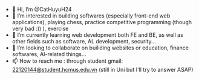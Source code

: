 - 👋 Hi, I’m @CatHuyuH24
- 👀 I’m interested in building softwares (especially front-end web applications), playing chess, practice competitive programming (though very bad :)) ), exercise
- 🌱 I’m currently learning web development both FE and BE, as well as other fields such as software, AL development, security...
- 💞️ I’m looking to collaborate on builiding websites or education, finance softwares, AI-related things...
- 📫 How to reach me : through student gmail: 22120144@student.hcmus.edu.vn (still in Uni but I'll try to answer ASAP)

<!---
CatHuyuH24/CatHuyuH24 is a ✨ special ✨ repository because its `README.md` (this file) appears on your GitHub profile.
You can click the Preview link to take a look at your changes.
--->
